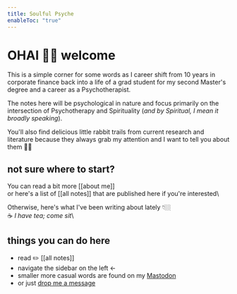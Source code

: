 ```yaml
---
title: Soulful Psyche
enableToc: "true"
---
```

# OHAI 👋🏼 welcome

This is a simple corner for some words as I career shift from 10 years in corporate finance back into a life of a grad student for my second Master's degree and a career as a Psychotherapist.

The notes here will be psychological in nature and focus primarily on the intersection of Psychotherapy and Spirituality (*and by Spiritual, I mean it broadly speaking*).

You'll also find delicious little rabbit trails from current research and literature because they always grab my attention and I want to tell you about them 🤙🏼

## not sure where to start?
You can read a bit more [[about me]]\
or here's a list of [[all notes]] that are published here if you're interested\

Otherwise, here's what I've been writing about lately 👇🏼\
☕️ *I have tea; come sit*\

## things you can do here
- read  ✏️ [[all notes]]
- navigate the sidebar on the left ←
- smaller more casual words are found on my [Mastodon](https://mstdn.games/@craftykraken)
- or just [drop me a message](tab:https://letterbird.co/heyraeh)





